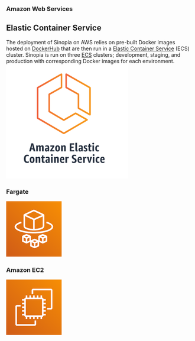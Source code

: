 ### Amazon Web Services
## Elastic Container Service
The deployment of Sinopia on AWS relies on pre-built Docker images hosted on
[DockerHub](https://hub.docker.com/) that are then run in a [Elastic Container Service][ECS]
(ECS) cluster. Sinopia is run on three [ECS][ECS] clusters; development, staging, and
production with corresponding Docker images for each environment. ![ECS Logo](ecs.png)


### Fargate

![Fargate](fargate.png)

### Amazon EC2

![EC2 Container](aws-ec2.png)

[ECS]: https://aws.amazon.com/ecs/
